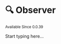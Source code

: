 # 🔍 Observer

<sup>
Available Since 0.0.39
</sup>

<code-block lang="java" src="common/CodeSnippets.java" include-symbol="MyObserver"/>


Start typing here...